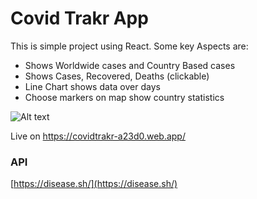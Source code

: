 # Covid Trakr App

This is simple project using React.
Some key Aspects are:

- Shows Worldwide cases and Country Based cases
- Shows Cases, Recovered, Deaths (clickable)
- Line Chart shows data over days
- Choose markers on map show country statistics

![Alt text](https://i.ibb.co/9vsnyB8/Screen-Shot.jpg)

Live on https://covidtrakr-a23d0.web.app/

### API

[https://disease.sh/](https://disease.sh/)
